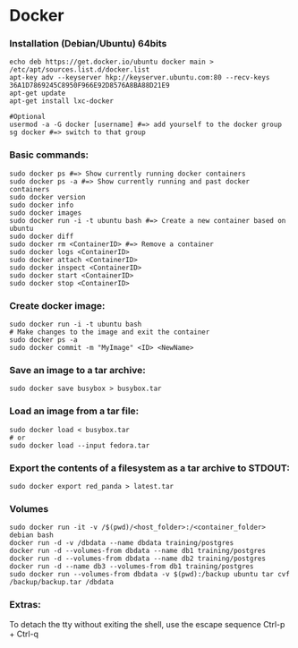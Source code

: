 # Docker

### Installation (Debian/Ubuntu) 64bits
```shell
echo deb https://get.docker.io/ubuntu docker main > /etc/apt/sources.list.d/docker.list
apt-key adv --keyserver hkp://keyserver.ubuntu.com:80 --recv-keys 36A1D7869245C8950F966E92D8576A8BA88D21E9
apt-get update
apt-get install lxc-docker

#Optional
usermod -a -G docker [username] #=> add yourself to the docker group
sg docker #=> switch to that group
```

### Basic commands:
```shell
sudo docker ps #=> Show currently running docker containers
sudo docker ps -a #=> Show currently running and past docker containers
sudo docker version
sudo docker info
sudo docker images
sudo docker run -i -t ubuntu bash #=> Create a new container based on ubuntu
sudo docker diff
sudo docker rm <ContainerID> #=> Remove a container
sudo docker logs <ContainerID>
sudo docker attach <ContainerID>
sudo docker inspect <ContainerID>
sudo docker start <ContainerID>
sudo docker stop <ContainerID>
```
### Create docker image:
```shell
sudo docker run -i -t ubuntu bash
# Make changes to the image and exit the container
sudo docker ps -a
sudo docker commit -m "MyImage" <ID> <NewName>
```

### Save an image to a tar archive:
```shell
sudo docker save busybox > busybox.tar
```
### Load an image from a tar file:
```shell
sudo docker load < busybox.tar
# or
sudo docker load --input fedora.tar
```

### Export the contents of a filesystem as a tar archive to STDOUT:
```
sudo docker export red_panda > latest.tar
```

### Volumes
```shell
sudo docker run -it -v /$(pwd)/<host_folder>:/<container_folder> debian bash
docker run -d -v /dbdata --name dbdata training/postgres
docker run -d --volumes-from dbdata --name db1 training/postgres
docker run -d --volumes-from dbdata --name db2 training/postgres
docker run -d --name db3 --volumes-from db1 training/postgres
sudo docker run --volumes-from dbdata -v $(pwd):/backup ubuntu tar cvf /backup/backup.tar /dbdata
```
### Extras:
To detach the tty without exiting the shell, use the escape sequence Ctrl-p + Ctrl-q
